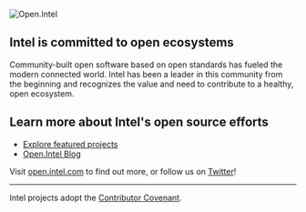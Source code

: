 ![Open.Intel](https://github.com/intel/.github/blob/main/images/open.intel-horizontal-lu-steel-3000px.png) 

## Intel is committed to open ecosystems

Community-built open software based on open standards has fueled the modern connected world. Intel has been a leader in this community from the beginning and recognizes the value and need to contribute to a healthy, open ecosystem. 

## Learn more about Intel's open source efforts

* [Explore featured projects](https://www.intel.com/content/www/us/en/developer/topic-technology/open/overview.html#introtext_1376301626)
* [Open.Intel Blog](https://community.intel.com/t5/Blogs/Tech-Innovation/open-intel/bg-p/open-intel)

Visit [open.intel.com](https://open.intel.com) to find out more, or follow us on [Twitter](https://twitter.com/OpenAtIntel)!

----

Intel projects adopt the [Contributor Covenant](https://www.contributor-covenant.org/). 
